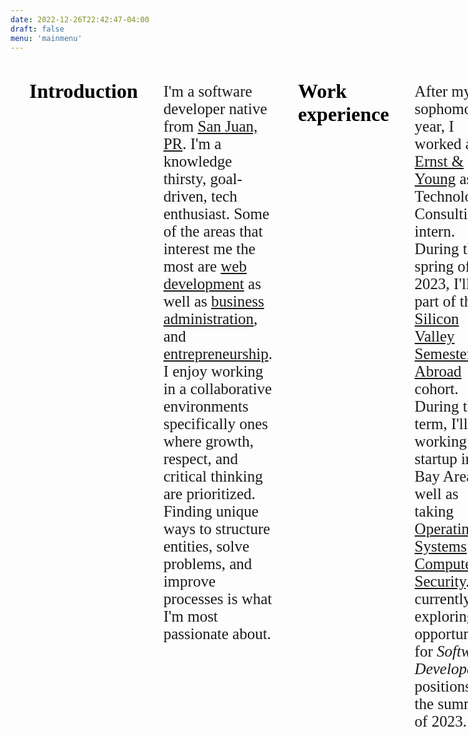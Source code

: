 ```yaml
---
date: 2022-12-26T22:42:47-04:00
draft: false
menu: 'mainmenu'
---
```

<!-- CSS Section -->
<style>

    h1 {
        margin: 20px;
        font-family: Source Sans Pro;
        font-size: 2rem;
        font-weight: 700;
        color: Black;
    }

    p {
        font-weight: 300;
        font-family: Source Sans Pro;
        font-size: 25px;
    }

    .column-layout{
        display: flex;
        flex-direction: row;
    }

    .columns{
        flex: 1;
        padding: 10px;
    }

    .right-side{
        flex: 1;
    }

    .right-image{
        display: inline-block;
        vertical-align: top;
        text-align: center;
        margin-top: 25px;
    }

    .right-text{
    }

    .skills{
        display: flex;
        flex-wrap: wrap;
    }

    .button-skills{
        background-color: purple;
        border-radius:5px;
        color: white;
        padding: 5px;
        margin: 2px;
        font-size: 29px;
    }

    .soft-skills{
        display: flex;
        flex-wrap: wrap;
        margin-bottom: 3px;
    }

    .button-soft-skills{
        background-color: #a83258;
        border-radius:5px;
        width: auto;
        color: white;
        padding: 5px;
        margin: 2px;
        font-size: 29px;
    }

    .education{
        display: flex;
        flex-direction: column;
        padding:10px;
    }

    .nd{
        margin-bottom:10px;
    }



    .csj{
       margin-top:20px;
       margin-bottom: 0px;
    }

    .entity-font{
        color: gray;
    }




    


</style>



<!-- HTML Section -->
<!DOCTYPE html>
<html> 
  <body class="broadest">
    <div class="column-layout">
        <div class="columns">
            <h1> Introduction</h1>
                <p>
                    I'm a software developer native from <a href= "https://en.wikipedia.org/wiki/San_Juan,_Puerto_Rico">San Juan, PR</a>. I'm a knowledge thirsty, goal-driven, tech enthusiast. Some of the areas that interest me the most are <u>web development</u> as well as <u>business administration</u>, and <u>entrepreneurship</u>. I enjoy working in a collaborative environments specifically ones where growth, respect, and critical thinking are prioritized. Finding unique ways to structure entities, solve problems, and improve processes is what I'm most passionate about. 
                </p>
            <h1> Work experience</h1>
                    <p>
                        After my sophomore year, I worked at <a href= "https://www.ey.com/en_us">Ernst & Young</a> as a Technology Consulting intern. During the spring of 2023, I'll be part of the <a href="https://california.nd.edu/siliconvalley/">Silicon Valley Semester Abroad</a> cohort. During this term, I'll be working at a startup in the Bay Area as well as taking <u>Operating Systems</u> and <u>Computer Security</u>. I'm currently exploring opportunities for <i>Software Developer</i> positions for the summer of 2023.
                    </p>
            <h1> Education</h1>
                <div class="education">
                    <div class="nd">
                        <h5><u><a href="https://www.nd.edu/">University of Notre Dame</a></u></h5>
                        <img src="/nd.png" alt="Notre Dame" style=" height:auto; width: 50%; float: left;">
                        <ul style="margin-top: 20px; color: gray; margin-left: 50%; font-size:20px; ">
                            <li>Major: Computer Science</li>
                            <li>Major GPA: 3.60 </li>
                            <li>Minor: Engineering Corporate Practice</li>
                            <li>Minor GPA: 4.00 </li>
                        </ul>
                    </div>
                    <div class="csj">
                        <h5><u><a href="https://www.csjpr.org/">Colegio San José de Río Piedras</a></u></h5>
                        <img src="/csj.jpeg" alt="Colegio San Jose" style=" height:auto; width: 50%; float: left;">
                        <ul style="margin-left: 200px; color: gray; margin-top: 20px; padding:0; font-size:20px;">
                            <li>High Honors</li>
                            <li>Salutatorian Award</li>
                            <li>National Honor Society President</li>
                            <li>GPA: 4.00 </li>
                        </ul>
                    </div>
                </div>
        </div>
        <div class="columns right-sidebar">
            <div class="right-image">
                <img src="/headshot.JPG" alt="Headshot" style=" height:auto; width: 70%;border-radius:25px;">
            </div>
            <div class="right-text">
                <h1> Skills</h1>
                    <div class="skills">
                        <div class="button-skills"> Python </div>
                        <div class="button-skills"> C </div>
                        <div class="button-skills"> C++ </div>
                        <div class="button-skills"> HTML </div>
                        <div class="button-skills"> CSS </div>
                        <div class="button-skills"> MatLab </div>
                        <div class="button-skills"> Agile </div>
                        <div class="button-skills"> Git </div>
                        <div class="button-skills"> GitHub </div>
                        <div class="button-skills"> Figma </div>
                        <div class="button-skills"> React.js </div>
                        <div class="button-skills"> Node.js </div>
                        <div class="button-skills"> Javascript </div>
                        <div class="button-skills"> EC2 </div>
                        <div class="button-skills"> Amplify </div>
                        <div class="button-skills"> Oracle Cloud </div>
                        <div class="button-skills"> AWS </div>
                    </div>
                <h1>Soft Skills</h1>
                    <div class="soft-skills">
                        <div class="button-soft-skills"> Outgoing </div>
                        <div class="button-soft-skills"> Organized </div>
                        <div class="button-soft-skills"> Inclusive </div>
                        <div class="button-soft-skills"> Ambitious </div>
                        <div class="button-soft-skills"> Adaptable </div>
                        <div class="button-soft-skills"> Critical Thinker </div>
                        <div class="button-soft-skills"> Open-minded </div>
                        <div class="button-soft-skills"> Hard worker </div>
                        <div class="button-soft-skills"> Fast learner </div>
                        <div class="button-soft-skills"> Public speaker </div>
                        <div class="button-soft-skills"> Objective </div>
                        <div class="button-soft-skills"> Passionate </div>
                        <div class="button-soft-skills"> Assertive </div>
                        <div class="button-soft-skills"> Personable </div>
                    </div>
        </div>
    </div>

  </body>






</html>





